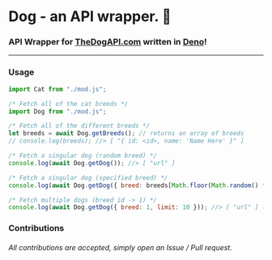 # Dog - an API wrapper. 🐶
### API Wrapper for [TheDogAPI.com](https://thedogapi.com) written in [Deno](https://deno.land)!
---
### Usage

```js
import Cat from "./mod.js";

/* Fetch all of the cat breeds */
import Dog from "./mod.js";

/* Fetch all of the different breeds */
let breeds = await Dog.getBreeds(); // returns an array of breeds
// console.log(breeds); //> [ "{ id: <id>, name: 'Name Here' }" ]

/* Fetch a singular dog (random breed) */
console.log(await Dog.getDog()); //> [ "url" ]

/* Fetch a singular dog (specified breed) */
console.log(await Dog.getDog({ breed: breeds[Math.floor(Math.random() * breeds.length)].id })); //> [ "url" ]

/* Fetch multiple dogs (breed id -> 1) */
console.log(await Dog.getDog({ breed: 1, limit: 10 })); //> [ "url" ] (length -> 10)
```

### Contributions
###### All contributions are accepted, simply open an Issue / Pull request.